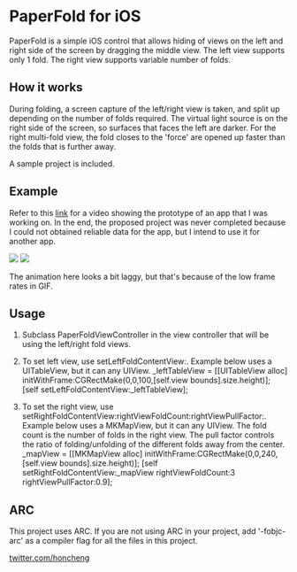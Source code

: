 PaperFold for iOS
=================

PaperFold is a simple iOS control that allows hiding of views on the left and right side of the screen by dragging the middle view. 
The left view supports only 1 fold. The right view supports variable number of folds. 

How it works
------------

During folding, a screen capture of the left/right view is taken, and split up depending on the number of folds required. The virtual light source is on the right side of the screen, so surfaces that faces the left are darker. For the right multi-fold view, the fold closes to the 'force' are opened up faster than the folds that is further away.

A sample project is included.

Example
-------

Refer to this [link](http://www.honcheng.com/2012/02/Playing-with-folding-navigations) for a video showing the prototype of an app that I was working on. In the end, the proposed project was never completed because I could not obtained reliable data for the app, but I intend to use it for another app. 

<img src="https://github.com/honcheng/PaperFold-for-iOS/raw/master/Screenshots/leftfold.gif"/>
<img src="https://github.com/honcheng/PaperFold-for-iOS/raw/master/Screenshots/rightfold.gif"/>

The animation here looks a bit laggy, but that's because of the low frame rates in GIF.

Usage
-----

1) Subclass PaperFoldViewController in the view controller that will be using the left/right fold views.

2) To set left view, use setLeftFoldContentView:. Example below uses a UITableView, but it can any UIView.
	_leftTableView = [[UITableView alloc] initWithFrame:CGRectMake(0,0,100,[self.view bounds].size.height)];
	[self setLeftFoldContentView:_leftTableView];

3) To set the right view, use setRightFoldContentView:rightViewFoldCount:rightViewPullFactor:. Example below uses a MKMapView, but it can any UIView. The fold count is the number of folds in the right view. The pull factor controls the ratio of folding/unfolding of the different folds away from the center.
	_mapView = [[MKMapView alloc] initWithFrame:CGRectMake(0,0,240,[self.view bounds].size.height)];
	[self setRightFoldContentView:_mapView rightViewFoldCount:3 rightViewPullFactor:0.9];

ARC
---

This project uses ARC. If you are not using ARC in your project, add '-fobjc-arc' as a compiler flag for all the files in this project.

[twitter.com/honcheng](http://twitter.com/honcheng)
